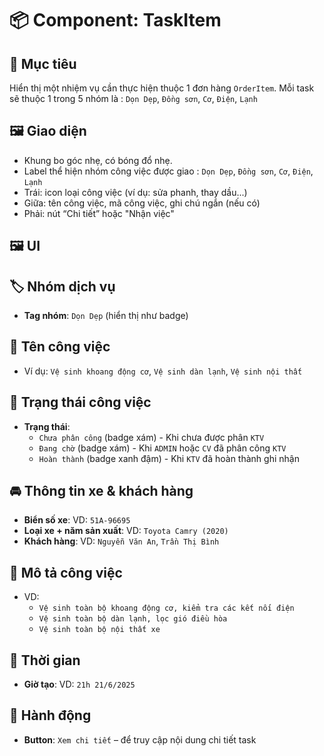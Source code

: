 # 📦 Component: TaskItem

## 🎯 Mục tiêu
Hiển thị một nhiệm vụ cần thực hiện thuộc 1 đơn hàng `OrderItem`.
Mỗi task sẽ thuộc 1 trong 5 nhóm là : `Dọn Dẹp`, `Đồng sơn`, `Cơ`, `Điện`, `Lạnh`

## 🖼️ Giao diện
- Khung bo góc nhẹ, có bóng đổ nhẹ.
- Label thể hiện nhóm công việc được giao : `Dọn Dẹp`, `Đồng sơn`, `Cơ`, `Điện`, `Lạnh`
- Trái: icon loại công việc (ví dụ: sửa phanh, thay dầu...)
- Giữa: tên công việc, mã công việc, ghi chú ngắn (nếu có)
- Phải: nút “Chi tiết” hoặc "Nhận việc"

## 🖼️ UI
## 🏷 Nhóm dịch vụ
- **Tag nhóm**: `Dọn Dẹp` (hiển thị như badge)

## 🧹 Tên công việc
- Ví dụ: `Vệ sinh khoang động cơ`, `Vệ sinh dàn lạnh`, `Vệ sinh nội thất`

## 📄 Trạng thái công việc
- **Trạng thái**:
  - `Chưa phân công` (badge xám) - Khi chưa được phân `KTV`
  - `Đang chờ` (badge xám) - Khi `ADMIN` hoặc `CV` đã phân công `KTV`
  - `Hoàn thành` (badge xanh đậm) - Khi `KTV` đã hoàn thành ghi nhận

## 🚘 Thông tin xe & khách hàng
- **Biển số xe**: VD: `51A-96695`
- **Loại xe + năm sản xuất**: VD: `Toyota Camry (2020)`
- **Khách hàng**: VD: `Nguyễn Văn An`, `Trần Thị Bình`

## 📝 Mô tả công việc
- VD:
  - `Vệ sinh toàn bộ khoang động cơ, kiểm tra các kết nối điện`
  - `Vệ sinh toàn bộ dàn lạnh, lọc gió điều hòa`
  - `Vệ sinh toàn bộ nội thất xe`

## 📆 Thời gian
- **Giờ tạo**: VD: `21h 21/6/2025`

## 🔘 Hành động
- **Button**: `Xem chi tiết` – để truy cập nội dung chi tiết task